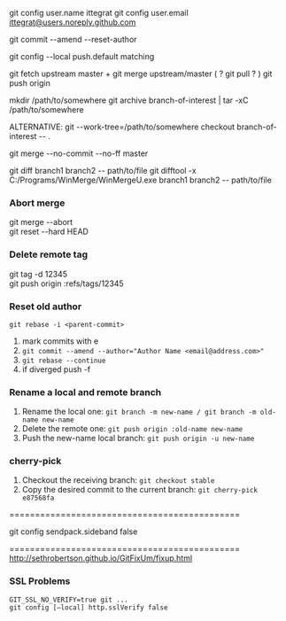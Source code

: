 git config user.name ittegrat
git config user.email ittegrat@users.noreply.github.com

git commit --amend --reset-author

git config --local push.default matching

git fetch upstream master + git merge upstream/master ( ? git pull ? )
git push origin

mkdir /path/to/somewhere
git archive branch-of-interest | tar -xC /path/to/somewhere

ALTERNATIVE:
 git --work-tree=/path/to/somewhere checkout branch-of-interest -- .

git merge --no-commit --no-ff master

git diff branch1 branch2 -- path/to/file
git difftool -x C:/Programs/WinMerge/WinMergeU.exe branch1 branch2 -- path/to/file

### Abort merge
git merge --abort<br>
git reset --hard HEAD

### Delete remote tag
git tag -d 12345<br>
git push origin :refs/tags/12345

### Reset old author
`git rebase -i <parent-commit>`
 1. mark commits with e
 2. `git commit --amend --author="Author Name <email@address.com>"`
 3. `git rebase --continue`
 4. if diverged push -f

### Rename a local and remote branch
1. Rename the local one: `git branch -m new-name / git branch -m old-name new-name`
2. Delete the remote one: `git push origin :old-name new-name`
3. Push the new-name local branch: `git push origin -u new-name`

### cherry-pick
1. Checkout the receiving branch: `git checkout stable`
2. Copy the desired commit to the current branch: `git cherry-pick e87568fa`

=============================================<br>

git config sendpack.sideband false

=============================================<br>
http://sethrobertson.github.io/GitFixUm/fixup.html

### SSL Problems
`GIT_SSL_NO_VERIFY=true git ...`<br>
`git config [–local] http.sslVerify false`
